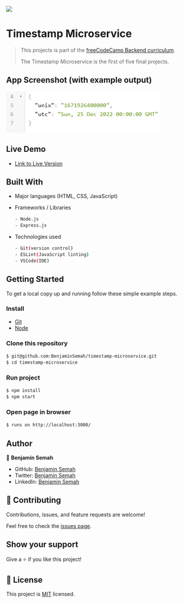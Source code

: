 ![](https://img.shields.io/badge/Timestamp-Microservice-yellow)

# Timestamp Microservice

> This projects is part of the [freeCodeCamp Backend curriculum](https://www.freecodecamp.org/learn/back-end-development-and-apis/#back-end-development-and-apis-projects).
>
>The Timestamp Microservice is the first of five final projects.
>

## App Screenshot (with example output)
![](./appScreenshot.PNG)

## Live Demo
- [Link to Live Version](https://timestamp-microservice-4a5y.onrender.com/)


## Built With

- Major languages (HTML, CSS, JavaScript)

- Frameworks / Libraries
  ```bash
  - Node.js
  - Express.js
  ```

- Technologies used

  ``` bash
  - Git(version control)
  - ESLint(JavaScript linting)
  - VSCode(IDE)
  ```


## Getting Started

To get a local copy up and running follow these simple example steps.

### Install
  -  [Git](https://git-scm.com/downloads)
  -  [Node](https://nodejs.org/en/download/)


### Clone this repository

```bash
$ git@github.com:BenjaminSemah/timestamp-microservice.git
$ cd timestamp-microservice
```
### Run project

```bash
$ npm install
$ npm start
```

### Open page in browser
```bash
$ runs on http://localhost:3000/
```

## Author

👤 **Benjamin Semah**

- GitHub: [Benjamin Semah](https://github.com/BenjaminSemah)
- Twitter: [Benjamin Semah](https://twitter.com/BenjaminSemah)
- LinkedIn: [Benjamin Semah](https://www.linkedin.com/in/benjaminsemah)

## 🤝 Contributing

Contributions, issues, and feature requests are welcome!

Feel free to check the [issues page](https://github.com/BenjaminSemah/timestamp-microservice/issues).


## Show your support

Give a ⭐️ if you like this project!

## 📝 License

This project is [MIT](https://opensource.org/licenses/MIT) licensed.

